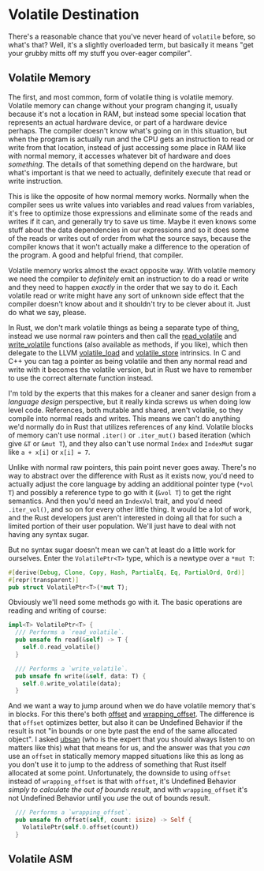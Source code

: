 # Volatile Destination

There's a reasonable chance that you've never heard of `volatile` before, so
what's that? Well, it's a slightly overloaded term, but basically it means "get
your grubby mitts off my stuff you over-eager compiler".

## Volatile Memory

The first, and most common, form of volatile thing is volatile memory. Volatile
memory can change without your program changing it, usually because it's not a
location in RAM, but instead some special location that represents an actual
hardware device, or part of a hardware device perhaps. The compiler doesn't know
what's going on in this situation, but when the program is actually run and the
CPU gets an instruction to read or write from that location, instead of just
accessing some place in RAM like with normal memory, it accesses whatever bit of
hardware and does _something_. The details of that something depend on the
hardware, but what's important is that we need to actually, definitely execute
that read or write instruction.

This is like the opposite of how normal memory works. Normally when the compiler
sees us write values into variables and read values from variables, it's free to
optimize those expressions and eliminate some of the reads and writes if it can,
and generally try to save us time. Maybe it even knows some stuff about the data
dependencies in our expressions and so it does some of the reads or writes out
of order from what the source says, because the compiler knows that it won't
actually make a difference to the operation of the program. A good and helpful
friend, that compiler.

Volatile memory works almost the exact opposite way. With volatile memory we
need the compiler to _definitely_ emit an instruction to do a read or write and
they need to happen _exactly_ in the order that we say to do it. Each volatile
read or write might have any sort of unknown side effect that the compiler
doesn't know about and it shouldn't try to be clever about it. Just do what we
say, please.

In Rust, we don't mark volatile things as being a separate type of thing,
instead we use normal raw pointers and then call the
[read_volatile](https://doc.rust-lang.org/core/ptr/fn.read_volatile.html) and
[write_volatile](https://doc.rust-lang.org/core/ptr/fn.write_volatile.html)
functions (also available as methods, if you like), which then delegate to the
LLVM
[volatile_load](https://doc.rust-lang.org/core/intrinsics/fn.volatile_load.html)
and
[volatile_store](https://doc.rust-lang.org/core/intrinsics/fn.volatile_store.html)
intrinsics. In C and C++ you can tag a pointer as being volatile and then any
normal read and write with it becomes the volatile version, but in Rust we have
to remember to use the correct alternate function instead.

I'm told by the experts that this makes for a cleaner and saner design from a
_language design_ perspective, but it really kinda screws us when doing low
level code. References, both mutable and shared, aren't volatile, so they
compile into normal reads and writes. This means we can't do anything we'd
normally do in Rust that utilizes references of any kind. Volatile blocks of
memory can't use normal `.iter()` or `.iter_mut()` based iteration (which give
`&T` or `&mut T`), and they also can't use normal `Index` and `IndexMut` sugar
like `a + x[i]` or `x[i] = 7`.

Unlike with normal raw pointers, this pain point never goes away. There's no way
to abstract over the difference with Rust as it exists now, you'd need to
actually adjust the core language by adding an additional pointer type (`*vol
T`) and possibly a reference type to go with it (`&vol T`) to get the right
semantics. And then you'd need an `IndexVol` trait, and you'd need
`.iter_vol()`, and so on for every other little thing. It would be a lot of
work, and the Rust developers just aren't interested in doing all that for such
a limited portion of their user population. We'll just have to deal with not
having any syntax sugar.

But no syntax sugar doesn't mean we can't at least do a little work for
ourselves. Enter the `VolatilePtr<T>` type, which is a newtype over a `*mut T`:

```rust
#[derive(Debug, Clone, Copy, Hash, PartialEq, Eq, PartialOrd, Ord)]
#[repr(transparent)]
pub struct VolatilePtr<T>(*mut T);
```

Obviously we'll need some methods go with it. The basic operations are reading
and writing of course:

```rust
impl<T> VolatilePtr<T> {
  /// Performs a `read_volatile`.
  pub unsafe fn read(&self) -> T {
    self.0.read_volatile()
  }

  /// Performs a `write_volatile`.
  pub unsafe fn write(&self, data: T) {
    self.0.write_volatile(data);
  }
```

And we want a way to jump around when we do have volatile memory that's in
blocks. For this there's both
[offset](https://doc.rust-lang.org/std/primitive.pointer.html#method.offset) and
[wrapping_offset](https://doc.rust-lang.org/std/primitive.pointer.html#method.wrapping_offset).
The difference is that `offset` optimizes better, but also it can be Undefined
Behavior if the result is not "in bounds or one byte past the end of the same
allocated object". I asked [ubsan](https://github.com/ubsan) (who is the expert
that you should always listen to on matters like this) what that means for us,
and the answer was that you _can_ use an `offset` in statically memory mapped
situations like this as long as you don't use it to jump to the address of
something that Rust itself allocated at some point. Unfortunately, the downside
to using `offset` instead of `wrapping_offset` is that with `offset`, it's
Undefined Behavior _simply to calculate the out of bounds result_, and with
`wrapping_offset` it's not Undefined Behavior until you _use_ the out of bounds
result.

```rust
  /// Performs a `wrapping_offset`.
  pub unsafe fn offset(self, count: isize) -> Self {
    VolatilePtr(self.0.offset(count))
  }
```

## Volatile ASM